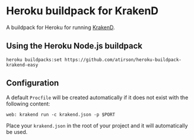 # Heroku buildpack for KrakenD

A buildpack for Heroku for running [KrakenD](https://www.krakend.io/). 

## Using the Heroku Node.js buildpack

    heroku buildpacks:set https://github.com/atirson/heroku-buildpack-krakend-easy

## Configuration
A default `Procfile` will be created automatically if it does not exist with the following content:

    web: krakend run -c krakend.json -p $PORT

Place your `krakend.json` in the root of your project and it will automatically be used.
